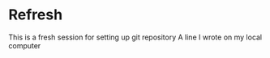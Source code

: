 # Refresh
This is a fresh session for setting up git repository
A line I wrote on my local computer
